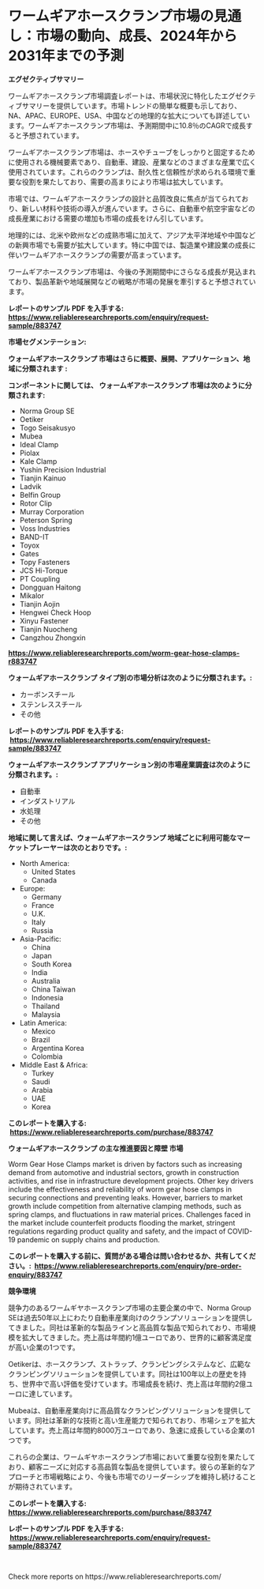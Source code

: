 <p><h1>ワームギアホースクランプ市場の見通し：市場の動向、成長、2024年から2031年までの予測</h1></p><p><strong>エグゼクティブサマリー</strong></p>
<p><p>ワームギアホースクランプ市場調査レポートは、市場状況に特化したエグゼクティブサマリーを提供しています。市場トレンドの簡単な概要も示しており、NA、APAC、EUROPE、USA、中国などの地理的な拡大についても詳述しています。ワームギアホースクランプ市場は、予測期間中に10.8％のCAGRで成長すると予想されています。</p><p>ワームギアホースクランプ市場は、ホースやチューブをしっかりと固定するために使用される機械要素であり、自動車、建設、産業などのさまざまな産業で広く使用されています。これらのクランプは、耐久性と信頼性が求められる環境で重要な役割を果たしており、需要の高まりにより市場は拡大しています。</p><p>市場では、ワームギアホースクランプの設計と品質改良に焦点が当てられており、新しい材料や技術の導入が進んでいます。さらに、自動車や航空宇宙などの成長産業における需要の増加も市場の成長をけん引しています。</p><p>地理的には、北米や欧州などの成熟市場に加えて、アジア太平洋地域や中国などの新興市場でも需要が拡大しています。特に中国では、製造業や建設業の成長に伴いワームギアホースクランプの需要が高まっています。</p><p>ワームギアホースクランプ市場は、今後の予測期間中にさらなる成長が見込まれており、製品革新や地域展開などの戦略が市場の発展を牽引すると予想されています。</p></p>
<p><strong>レポートのサンプル PDF を入手する: <a href="https://www.reliableresearchreports.com/enquiry/request-sample/883747">https://www.reliableresearchreports.com/enquiry/request-sample/883747</a></strong></p>
<p><strong>市場セグメンテーション:</strong></p>
<p><strong> ウォームギアホースクランプ 市場はさらに概要、展開、アプリケーション、地域に分類されます :</strong></p>
<p><strong>コンポーネントに関しては、 ウォームギアホースクランプ 市場は次のように分類されます: &nbsp;</strong></p>
<p><ul><li>Norma Group SE</li><li>Oetiker</li><li>Togo Seisakusyo</li><li>Mubea</li><li>Ideal Clamp</li><li>Piolax</li><li>Kale Clamp</li><li>Yushin Precision Industrial</li><li>Tianjin Kainuo</li><li>Ladvik</li><li>Belfin Group</li><li>Rotor Clip</li><li>Murray Corporation</li><li>Peterson Spring</li><li>Voss Industries</li><li>BAND-IT</li><li>Toyox</li><li>Gates</li><li>Topy Fasteners</li><li>JCS Hi-Torque</li><li>PT Coupling</li><li>Dongguan Haitong</li><li>Mikalor</li><li>Tianjin Aojin</li><li>Hengwei Check Hoop</li><li>Xinyu Fastener</li><li>Tianjin Nuocheng</li><li>Cangzhou Zhongxin</li></ul></p>
<p><strong><a href="https://www.reliableresearchreports.com/worm-gear-hose-clamps-r883747">https://www.reliableresearchreports.com/worm-gear-hose-clamps-r883747</a></strong></p>
<p><strong> ウォームギアホースクランプ タイプ別の市場分析は次のように分類されます。:</strong></p>
<p><ul><li>カーボンスチール</li><li>ステンレススチール</li><li>その他</li></ul></p>
<p><strong>レポートのサンプル PDF を入手する: &nbsp;<a href="https://www.reliableresearchreports.com/enquiry/request-sample/883747">https://www.reliableresearchreports.com/enquiry/request-sample/883747</a></strong></p>
<p><strong> ウォームギアホースクランプ アプリケーション別の市場産業調査は次のように分類されます。:</strong></p>
<p><ul><li>自動車</li><li>インダストリアル</li><li>水処理</li><li>その他</li></ul></p>
<p><strong>地域に関して言えば、ウォームギアホースクランプ 地域ごとに利用可能なマーケットプレーヤーは次のとおりです。:</strong></p>
<p><ul>
    <li>
        North America:
        <ul>
            <li>United States</li>
            <li>Canada</li>
        </ul>
    </li>
    <li>
        Europe:
        <ul>
            <li>Germany</li>
            <li>France</li>
            <li>U.K.</li>
            <li>Italy</li>
            <li>Russia</li>
        </ul>
    </li>
    <li>
        Asia-Pacific:
        <ul>
            <li>China</li>
            <li>Japan</li>
            <li>South Korea</li>
            <li>India</li>
            <li>Australia</li>
            <li>China Taiwan</li>
            <li>Indonesia</li>
            <li>Thailand</li>
            <li>Malaysia</li>
        </ul>
    </li>
    <li>
        Latin America:
        <ul>
            <li>Mexico</li>
            <li>Brazil</li>
            <li>Argentina Korea</li>
            <li>Colombia</li>
        </ul>
    </li>
    <li>
        Middle East & Africa:
        <ul>
            <li>Turkey</li>
            <li>Saudi</li>
            <li>Arabia</li>
            <li>UAE</li>
            <li>Korea</li>
        </ul>
    </li>
    </ul></p>
<p><strong>このレポートを購入する: &nbsp;<a href="https://www.reliableresearchreports.com/purchase/883747">https://www.reliableresearchreports.com/purchase/883747</a></strong></p>
<p><strong>ウォームギアホースクランプ の主な推進要因と障壁 市場</strong></p>
<p><p>Worm Gear Hose Clamps market is driven by factors such as increasing demand from automotive and industrial sectors, growth in construction activities, and rise in infrastructure development projects. Other key drivers include the effectiveness and reliability of worm gear hose clamps in securing connections and preventing leaks. However, barriers to market growth include competition from alternative clamping methods, such as spring clamps, and fluctuations in raw material prices. Challenges faced in the market include counterfeit products flooding the market, stringent regulations regarding product quality and safety, and the impact of COVID-19 pandemic on supply chains and production.</p></p>
<p><strong>このレポートを購入する前に、質問がある場合は問い合わせるか、共有してください。:&nbsp; <a href="https://www.reliableresearchreports.com/enquiry/pre-order-enquiry/883747">https://www.reliableresearchreports.com/enquiry/pre-order-enquiry/883747</a></strong></p>
<p><strong>競争環境</strong></p>
<p><p>競争力のあるワームギヤホースクランプ市場の主要企業の中で、Norma Group SEは過去50年以上にわたり自動車産業向けのクランプソリューションを提供してきました。同社は革新的な製品ラインと高品質な製品で知られており、市場規模を拡大してきました。売上高は年間約1億ユーロであり、世界的に顧客満足度が高い企業の1つです。</p><p>Oetikerは、ホースクランプ、ストラップ、クランピングシステムなど、広範なクランピングソリューションを提供しています。同社は100年以上の歴史を持ち、世界中で高い評価を受けています。市場成長を続け、売上高は年間約2億ユーロに達しています。</p><p>Mubeaは、自動車産業向けに高品質なクランピングソリューションを提供しています。同社は革新的な技術と高い生産能力で知られており、市場シェアを拡大しています。売上高は年間約8000万ユーロであり、急速に成長している企業の1つです。</p><p>これらの企業は、ワームギヤホースクランプ市場において重要な役割を果たしており、顧客ニーズに対応する高品質な製品を提供しています。彼らの革新的なアプローチと市場戦略により、今後も市場でのリーダーシップを維持し続けることが期待されています。</p></p>
<p><strong>このレポートを購入する: &nbsp; <a href="https://www.reliableresearchreports.com/purchase/883747">https://www.reliableresearchreports.com/purchase/883747</a></strong></p>
<p><strong>レポートのサンプル PDF を入手する: &nbsp;<a href="https://www.reliableresearchreports.com/enquiry/request-sample/883747">https://www.reliableresearchreports.com/enquiry/request-sample/883747</a></strong><strong></strong></p>
<p>&nbsp;</p>
<p>Check more reports on https://www.reliableresearchreports.com/</p>